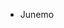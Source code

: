 - Junemo

<!---
JuneMoment/JuneMoment is a ✨ special ✨ repository because its `README.md` (this file) appears on your GitHub profile.
You can click the Preview link to take a look at your changes.
--->
